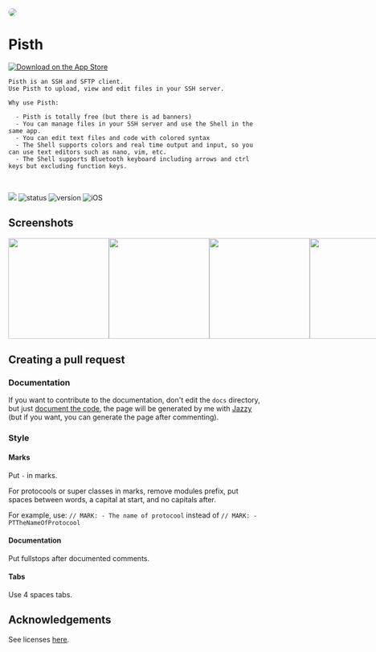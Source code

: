 <img style="border-radius: 25px;" src="https://raw.githubusercontent.com/ColdGrub1384/Pisth/master/Pisth/Assets.xcassets/AppIcon.appiconset/Icon-App-60x60%402x.png">

# Pisth

<a href="https://itunes.apple.com/us/app/pisth/id1331070425?ls=1&mt=8"><img alt="Download on the App Store" src="https://pisth.github.io/appstorebadge.svg"/></a>

```
Pisth is an SSH and SFTP client.
Use Pisth to upload, view and edit files in your SSH server.

Why use Pisth:

  - Pisth is totally free (but there is ad banners)
  - You can manage files in your SSH server and use the Shell in the same app.
  - You can edit text files and code with colored syntax
  - The Shell supports colors and real time output and input, so you can use text editors such as nano, vim, etc.
  - The Shell supports Bluetooth keyboard including arrows and ctrl keys but excluding function keys.

```
<br/>

<a href="https://pisth.github.io/docs"><img src="https://pisth.github.io/docs/badge.svg"></a>
![status](https://img.shields.io/badge/status-stable-green.svg)
![version](https://img.shields.io/badge/version-4.0-orange.svg)
![iOS](https://img.shields.io/badge/iOS-10.0%2B-green.svg)

## Screenshots
<div style="display: flex;">
<img style="float:left; display:inline-block;" src="https://pisth.github.io/screenshots/1.PNG" width=200px>
<img style="float:left; display:inline-block;" src="https://pisth.github.io/screenshots/2.PNG" width=200px>
<img style="float:left; display:inline-block;" src="https://pisth.github.io/screenshots/3.jpeg" width=200px>
<img style="float:left; display:inline-block;" src="https://pisth.github.io/screenshots/4.PNG" width=200px>
<img style="float:left; display:inline-block;" src="https://pisth.github.io/screenshots/5.PNG" width=200px>
</div>

## Creating a pull request

### Documentation

If you want to contribute to the documentation, don't edit the `docs` directory, but just [document the code](http://nshipster.com/swift-documentation/), the page will be generated by me with [Jazzy](https://github.com/realm/jazzy) (but if you want, you can generate the page after commenting).

### Style

#### Marks
Put `-` in marks.

For protocools or super classes in marks, remove modules prefix, put spaces between words, a capital at start, and no capitals after.
 
For example, use: `// MARK: - The name of protocool` instead of `// MARK: - PTTheNameOfProtocool`

#### Documentation
Put fullstops after documented comments.

#### Tabs
Use 4 spaces tabs.

## Acknowledgements
See licenses [here](http://htmlpreview.github.io/?https://github.com/ColdGrub1384/Pisth/blob/master/Pisth/Licenses.html).
